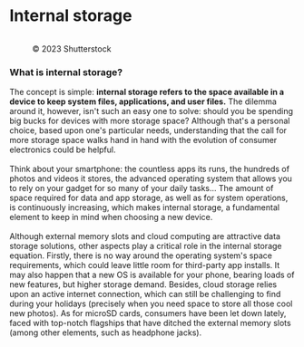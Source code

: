 # Internal storage

<figure><img src="https://images.versus.io/property/internalstorage-1598573446017.variety.jpg" alt=""><figcaption><p>© 2023 Shutterstock</p></figcaption></figure>

### What is internal storage?

The concept is simple: **internal storage refers to the space available in a device to keep system files, applications, and user files.** The dilemma around it, however, isn't such an easy one to solve: should you be spending big bucks for devices with more storage space? Although that's a personal choice, based upon one's particular needs, understanding that the call for more storage space walks hand in hand with the evolution of consumer electronics could be helpful.\
\
Think about your smartphone: the countless apps its runs, the hundreds of photos and videos it stores, the advanced operating system that allows you to rely on your gadget for so many of your daily tasks... The amount of space required for data and app storage, as well as for system operations, is continuously increasing, which makes internal storage, a fundamental element to keep in mind when choosing a new device.\
\
Although external memory slots and cloud computing are attractive data storage solutions, other aspects play a critical role in the internal storage equation. Firstly, there is no way around the operating system's space requirements, which could leave little room for third-party app installs. It may also happen that a new OS is available for your phone, bearing loads of new features, but higher storage demand. Besides, cloud storage relies upon an active internet connection, which can still be challenging to find during your holidays (precisely when you need space to store all those cool new photos). As for microSD cards, consumers have been let down lately, faced with top-notch flagships that have ditched the external memory slots (among other elements, such as headphone jacks).
